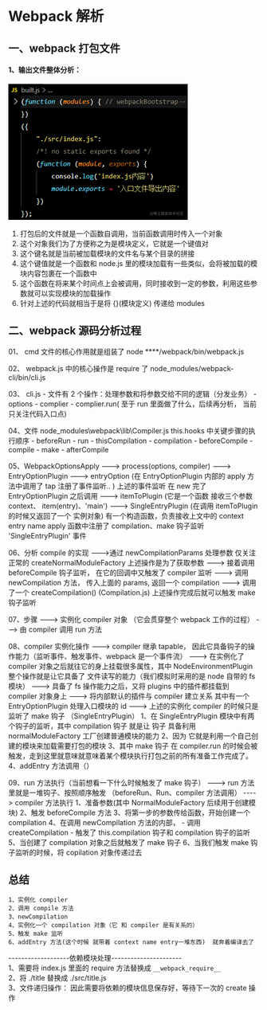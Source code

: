 # Webpack 解析

## 一、webpack 打包文件

#### 1、输出文件整体分析：

![image.png](./images/image3.png)

1. 打包后的文件就是一个函数自调用，当前函数调用时传入一个对象
2. 这个对象我们为了方便称之为是模块定义，它就是一个键值对
3. 这个键名就是当前被加载模块的文件名与某个目录的拼接
4. 这个键值就是一个函数和 node.js 里的模块加载有一些类似，会将被加载的模块内容包裹在一个函数中
5. 这个函数在将来某个时间点上会被调用，同时接收到一定的参数，利用这些参数就可以实现模块的加载操作
6. 针对上述的代码就相当于是将 {}(模块定义) 传递给 modules

## 二、webpack 源码分析过程

01、 cmd 文件的核心作用就是组装了 node \*\*\*\*/webpack/bin/webpack.js

02、 webpack.js 中的核心操作是 require 了 node_modules/webpack-cli/bin/cli.js

03、 cli.js - 文件有 2 个操作：处理参数和将参数交给不同的逻辑（分发业务） - options - complier - complier.run( 至于 run 里面做了什么，后续再分析， 当前只关注代码入口点)

04、文件 node_modules\webpack\lib\Compiler.js this.hooks 中关键步骤的执行顺序 - beforeRun - run - thisCompilation - compilation - beforeCompile - compile - make - afterCompile

05、WebpackOptionsApply
---> process(options, compiler)
---> EntryOptionPlugin
---> entryOption (在 EntryOptionPlugin 内部的 apply 方法中调用了 tap 注册了事件监听.. )
上述的事件监听 在 new 完了 EntryOptionPlugin 之后调用
---> itemToPlugin (它是一个函数 接收三个参数 context、 item(entry)、'main')
---> SingleEntryPlugin (在调用 itemToPlugin 的时候又返回了一个 实例对象)
有一个构造函数，负责接收上文中的 context entry name
apply 函数中注册了 compilation、make 钩子监听 'SingleEntryPlugin' 事件

06、分析 compile 的实现
--->通过 newCompilationParams 处理参数 仅关注正常的 createNormalModuleFactory
上述操作是为了获取参数
---> 接着调用 beforeCompile 钩子监听， 在它的回调中又触发了 compiler 监听
---> 调用 newCompilation 方法， 传入上面的 params, 返回一个 compilation
---> 调用了一个 createCompilation() (Compilation.js)
上述操作完成后就可以触发 make 钩子监听

07、步骤
---> 实例化 compiler 对象 （它会贯穿整个 webpack 工作的过程）
---> 由 compiler 调用 run 方法

08、compiler 实例化操作
---> compiler 继承 tapable， 因此它具备钩子的操作能力（监听事件、触发事件、webpack 是一个事件流）
---> 在实例化了 compiler 对象之后就往它的身上挂载很多属性，其中 NodeEnvironmentPlugin 整个操作就是让它具备了
文件读写的能力（我们模拟时采用的是 node 自带的 fs 模块）
---> 具备了 fs 操作能力之后，又将 plugins 中的插件都挂载到 compiler 对象身上
---> 将内部默认的插件与 compiler 建立关系 其中有一个 EntryOptionPlugin 处理入口模块的 id
---> 上述的实例化 compiler 的时候只是监听了 make 钩子 （SingleEntryPlugin）
1、在 SingleEntryPlugin 模块中有两个钩子的监听，其中 compilation 钩子 就是让 钩子 具备利用 normalModuleFactory 工厂创建普通模块的能力
2、因为 它就是利用一个自己创建的模块来加载需要打包的模块
3、其中 make 钩子 在 compiler.run 的时候会被触发，走到这里就意味就意味着某个模块执行打包之前的所有准备工作完成了。
4、addEntry 方法调用（）

09、run 方法执行（当前想看一下什么时候触发了 make 钩子）
---> run 方法里就是一堆钩子、按照顺序触发 （beforeRun、Run、compiler 方法调用）
----> compiler 方法执行
1、准备参数(其中 NormalModuleFactory 后续用于创建模块)
2、触发 beforeCompile 方法
3、将第一步的参数传给函数，开始创建一个 compilation
4、在调用 newCompilation 方法的内部， - 调用 createCompilation - 触发了 this.compilation 钩子和 compilation 钩子的监听
5、当创建了 compilation 对象之后就触发了 make 钩子
6、当我们触发 make 钩子监听的时候，将 copilation 对象传递过去

## 总结

    1、实例化 compiler
    2、调用 compile 方法
    3、newCompilation
    4、实例化一个 compilation 对象（它 和 compiler 是有关系的）
    5、触发 make 监听
    6、addEntry 方法(这个时候 就带着 context name entry一堆东西)  就奔着编译去了

-------------------依赖模块处理----------------------  
1、需要将 index.js 里面的 require 方法替换成 `__webpack_require__`  
2、将 ./title 替换成 ./src/title.js  
3、文件递归操作： 因此需要将依赖的模块信息保存好，等待下一次的 create 操作

